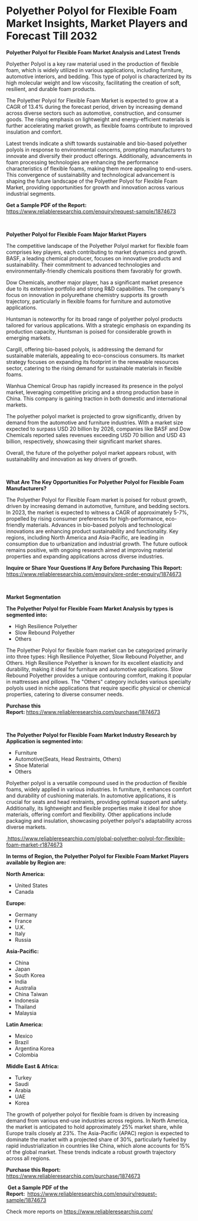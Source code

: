 <p><h1>Polyether Polyol for Flexible Foam Market Insights, Market Players and Forecast Till 2032</h1></p><p><strong>Polyether Polyol for Flexible Foam Market Analysis and Latest Trends</strong></p>
<p><p>Polyether Polyol is a key raw material used in the production of flexible foam, which is widely utilized in various applications, including furniture, automotive interiors, and bedding. This type of polyol is characterized by its high molecular weight and low viscosity, facilitating the creation of soft, resilient, and durable foam products.</p><p>The Polyether Polyol for Flexible Foam Market is expected to grow at a CAGR of 13.4% during the forecast period, driven by increasing demand across diverse sectors such as automotive, construction, and consumer goods. The rising emphasis on lightweight and energy-efficient materials is further accelerating market growth, as flexible foams contribute to improved insulation and comfort.</p><p>Latest trends indicate a shift towards sustainable and bio-based polyether polyols in response to environmental concerns, prompting manufacturers to innovate and diversify their product offerings. Additionally, advancements in foam processing technologies are enhancing the performance characteristics of flexible foams, making them more appealing to end-users. This convergence of sustainability and technological advancement is shaping the future landscape of the Polyether Polyol for Flexible Foam Market, providing opportunities for growth and innovation across various industrial segments.</p></p>
<p><strong>Get a Sample PDF of the Report:&nbsp;</strong> <a href="https://www.reliableresearchiq.com/enquiry/request-sample/1874673?utm_campaign=3282&utm_medium=2&utm_source=Github&utm_content=ia&utm_term=03042025&utm_id=polyether-polyol-for-flexible-foam">https://www.reliableresearchiq.com/enquiry/request-sample/1874673</a></p>
<p>&nbsp;</p>
<p><strong>Polyether Polyol for Flexible Foam Major Market Players</strong></p>
<p><p>The competitive landscape of the Polyether Polyol market for flexible foam comprises key players, each contributing to market dynamics and growth. BASF, a leading chemical producer, focuses on innovative products and sustainability. Their commitment to advanced technologies and environmentally-friendly chemicals positions them favorably for growth. </p><p>Dow Chemicals, another major player, has a significant market presence due to its extensive portfolio and strong R&D capabilities. The company's focus on innovation in polyurethane chemistry supports its growth trajectory, particularly in flexible foams for furniture and automotive applications. </p><p>Huntsman is noteworthy for its broad range of polyether polyol products tailored for various applications. With a strategic emphasis on expanding its production capacity, Huntsman is poised for considerable growth in emerging markets.</p><p>Cargill, offering bio-based polyols, is addressing the demand for sustainable materials, appealing to eco-conscious consumers. Its market strategy focuses on expanding its footprint in the renewable resources sector, catering to the rising demand for sustainable materials in flexible foams.</p><p>Wanhua Chemical Group has rapidly increased its presence in the polyol market, leveraging competitive pricing and a strong production base in China. This company is gaining traction in both domestic and international markets.</p><p>The polyether polyol market is projected to grow significantly, driven by demand from the automotive and furniture industries. With a market size expected to surpass USD 20 billion by 2026, companies like BASF and Dow Chemicals reported sales revenues exceeding USD 70 billion and USD 43 billion, respectively, showcasing their significant market shares. </p><p>Overall, the future of the polyether polyol market appears robust, with sustainability and innovation as key drivers of growth.</p></p>
<p>&nbsp;</p>
<p><strong>What Are The Key Opportunities For Polyether Polyol for Flexible Foam Manufacturers?</strong></p>
<p><p>The Polyether Polyol for Flexible Foam market is poised for robust growth, driven by increasing demand in automotive, furniture, and bedding sectors. In 2023, the market is expected to witness a CAGR of approximately 5-7%, propelled by rising consumer preferences for high-performance, eco-friendly materials. Advances in bio-based polyols and technological innovations are enhancing product sustainability and functionality. Key regions, including North America and Asia-Pacific, are leading in consumption due to urbanization and industrial growth. The future outlook remains positive, with ongoing research aimed at improving material properties and expanding applications across diverse industries.</p></p>
<p><strong>Inquire or Share Your Questions If Any Before Purchasing This Report:</strong> <a href="https://www.reliableresearchiq.com/enquiry/pre-order-enquiry/1874673?utm_campaign=3282&utm_medium=2&utm_source=Github&utm_content=ia&utm_term=03042025&utm_id=polyether-polyol-for-flexible-foam">https://www.reliableresearchiq.com/enquiry/pre-order-enquiry/1874673</a></p>
<p>&nbsp;</p>
<p><strong>Market Segmentation</strong></p>
<p><strong>The Polyether Polyol for Flexible Foam Market Analysis by types is segmented into:</strong></p>
<p><ul><li>High Resilience Polyether</li><li>Slow Rebound Polyether</li><li>Others</li></ul></p>
<p><p>The Polyether Polyol for flexible foam market can be categorized primarily into three types: High Resilience Polyether, Slow Rebound Polyether, and Others. High Resilience Polyether is known for its excellent elasticity and durability, making it ideal for furniture and automotive applications. Slow Rebound Polyether provides a unique contouring comfort, making it popular in mattresses and pillows. The "Others" category includes various specialty polyols used in niche applications that require specific physical or chemical properties, catering to diverse consumer needs.</p></p>
<p><strong>Purchase this Report:&nbsp;</strong><a href="https://www.reliableresearchiq.com/purchase/1874673?utm_campaign=3282&utm_medium=2&utm_source=Github&utm_content=ia&utm_term=03042025&utm_id=polyether-polyol-for-flexible-foam">https://www.reliableresearchiq.com/purchase/1874673</a></p>
<p>&nbsp;</p>
<p><strong>The Polyether Polyol for Flexible Foam Market Industry Research by Application is segmented into:</strong></p>
<p><ul><li>Furniture</li><li>Automotive(Seats, Head Restraints, Others)</li><li>Shoe Material</li><li>Others</li></ul></p>
<p><p>Polyether polyol is a versatile compound used in the production of flexible foams, widely applied in various industries. In furniture, it enhances comfort and durability of cushioning materials. In automotive applications, it is crucial for seats and head restraints, providing optimal support and safety. Additionally, its lightweight and flexible properties make it ideal for shoe materials, offering comfort and flexibility. Other applications include packaging and insulation, showcasing polyether polyol's adaptability across diverse markets.</p></p>
<p><a href="https://www.reliableresearchiq.com/global-polyether-polyol-for-flexible-foam-market-r1874673?utm_campaign=3282&utm_medium=2&utm_source=Github&utm_content=ia&utm_term=03042025&utm_id=polyether-polyol-for-flexible-foam">&nbsp;https://www.reliableresearchiq.com/global-polyether-polyol-for-flexible-foam-market-r1874673</a></p>
<p><strong>In terms of Region, the Polyether Polyol for Flexible Foam Market Players available by Region are:</strong></p>
<p>
    <p> <strong> North America: </strong>
        <ul>
            <li>United States</li>
            <li>Canada</li>
        </ul>
        </p> 
    <p> <strong> Europe: </strong>
        <ul>
            <li>Germany</li>
            <li>France</li>
            <li>U.K.</li>
            <li>Italy</li>
            <li>Russia</li>
        </ul>
        </p> 
    <p> <strong> Asia-Pacific: </strong>
        <ul>
            <li>China</li>
            <li>Japan</li>
            <li>South Korea</li>
            <li>India</li>
            <li>Australia</li>
            <li>China Taiwan</li>
            <li>Indonesia</li>
            <li>Thailand</li>
            <li>Malaysia</li>
        </ul>
        </p> 
    <p> <strong> Latin America: </strong>
        <ul>
            <li>Mexico</li>
            <li>Brazil</li>
            <li>Argentina Korea</li>
            <li>Colombia</li>
        </ul>
        </p> 
    <p> <strong> Middle East & Africa: </strong>
        <ul>
            <li>Turkey</li>
            <li>Saudi</li>
            <li>Arabia</li>
            <li>UAE</li>
            <li>Korea</li>
        </ul>
    </p>
    </p>
<p><p>The growth of polyether polyol for flexible foam is driven by increasing demand from various end-use industries across regions. In North America, the market is anticipated to hold approximately 25% market share, while Europe trails closely at 23%. The Asia-Pacific (APAC) region is expected to dominate the market with a projected share of 30%, particularly fueled by rapid industrialization in countries like China, which alone accounts for 15% of the global market. These trends indicate a robust growth trajectory across all regions.</p></p>
<p><strong>Purchase this Report: </strong><a href="https://www.reliableresearchiq.com/purchase/1874673?utm_campaign=3282&utm_medium=2&utm_source=Github&utm_content=ia&utm_term=03042025&utm_id=polyether-polyol-for-flexible-foam">https://www.reliableresearchiq.com/purchase/1874673</a></p>
<p>&nbsp;<strong>Get a Sample PDF of the Report:&nbsp;&nbsp;</strong><a href="https://www.reliableresearchiq.com/enquiry/request-sample/1874673?utm_campaign=3282&utm_medium=2&utm_source=Github&utm_content=ia&utm_term=03042025&utm_id=polyether-polyol-for-flexible-foam">https://www.reliableresearchiq.com/enquiry/request-sample/1874673</a></p>
<p><strong></strong></p>
<p>Check more reports on <a href="https://www.reliableresearchiq.com/?utm_campaign=3282&utm_medium=2&utm_source=Github&utm_content=ia&utm_term=03042025&utm_id=polyether-polyol-for-flexible-foam">https://www.reliableresearchiq.com/</a></p>